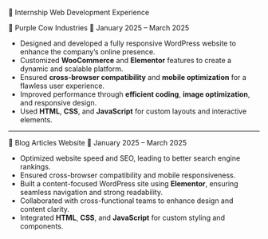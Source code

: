 💼 Internship Web Development Experience

🧩 Purple Cow Industries
📆 January 2025 – March 2025

- Designed and developed a fully responsive WordPress website to enhance the company’s online presence.  
- Customized **WooCommerce** and **Elementor** features to create a dynamic and scalable platform.  
- Ensured **cross-browser compatibility** and **mobile optimization** for a flawless user experience.  
- Improved performance through **efficient coding**, **image optimization**, and responsive design.  
- Used **HTML**, **CSS**, and **JavaScript** for custom layouts and interactive elements.

---

📝 Blog Articles Website
📆 January 2025 – March 2025

- Optimized website speed and SEO, leading to better search engine rankings.  
- Ensured cross-browser compatibility and mobile responsiveness.  
- Built a content-focused WordPress site using **Elementor**, ensuring seamless navigation and strong readability.  
- Collaborated with cross-functional teams to enhance design and content clarity.  
- Integrated **HTML**, **CSS**, and **JavaScript** for custom styling and components.
